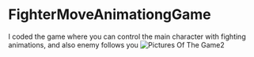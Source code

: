 # FighterMoveAnimationgGame
I coded the game where you can control the main character with fighting animations, and also enemy follows you
![Pictures Of The Game2](https://user-images.githubusercontent.com/132342152/235746630-4ed74923-fbe6-46c5-8725-abcdcb4b2f04.png)
